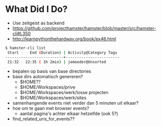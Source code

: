 # What Did I Do?

- Use zeitgeist as backend
- https://github.com/projecthamster/hamster/blob/master/src/hamster-cli#L350
- http://learnpythonthehardway.org/book/ex46.html

``` bash
$ hamster-cli list
 Start -   End (Duration) | Activity@Category Tags
--------------------------+------------------------
 21:32 - 22:35 ( 1h 2min) | jemoeder@Unsorted
```

- bepalen op basis van base directories
- base dirs automatisch genereren?
  - $HOME??
  - $HOME/Workspaces/prive
  - $HOME/Workspaces/werk/losse projecten
  - $HOME/Workspaces/werk/sites
- samenhangende events niet verder dan 5 minuten uit elkaar?
- hoe om te gaan met browser events?
  - aantal pagina's achter elkaar hetzelfde (ook 5?)
- find_related_uris_for_events??
